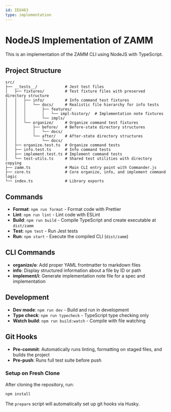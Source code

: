 ```yaml
---
id: IEU463
type: implementation
---
```


# NodeJS Implementation of ZAMM

This is an implementation of the ZAMM CLI using NodeJS with TypeScript.

## Project Structure

```
src/
├── __tests__/            # Jest test files
│   ├── fixtures/         # Test fixture files with preserved directory structure
│   │   ├── info/         # Info command test fixtures
│   │   │   └── docs/     # Realistic file hierarchy for info tests
│   │   │       ├── features/
│   │   │       │   └── impl-history/  # Implementation note fixtures
│   │   │       └── impls/
│   │   └── organize/     # Organize command test fixtures
│   │       ├── before/   # Before-state directory structures
│   │       │   └── docs/
│   │       └── after/    # After-state directory structures
│   │           └── docs/
│   ├── organize.test.ts  # Organize command tests
│   ├── info.test.ts      # Info command tests
│   ├── implement.test.ts # Implement command tests
│   └── test-utils.ts     # Shared test utilities with directory copying
├── zamm.ts               # Main CLI entry point with Commander.js
├── core.ts               # Core organize, info, and implement command logic
└── index.ts              # Library exports
```

## Commands

- **Format**: `npm run format` - Format code with Prettier
- **Lint**: `npm run lint` - Lint code with ESLint
- **Build**: `npm run build` - Compile TypeScript and create executable at `dist/zamm`
- **Test**: `npm test` - Run Jest tests
- **Run**: `npm start` - Execute the compiled CLI (`dist/zamm`)

## CLI Commands

- **organize/o**: Add proper YAML frontmatter to markdown files
- **info**: Display structured information about a file by ID or path
- **implement/i**: Generate implementation note file for a spec and implementation

## Development

- **Dev mode**: `npm run dev` - Build and run in development
- **Type check**: `npm run typecheck` - TypeScript type checking only
- **Watch build**: `npm run build:watch` - Compile with file watching

## Git Hooks

- **Pre-commit**: Automatically runs linting, formatting on staged files, and builds the project
- **Pre-push**: Runs full test suite before push

### Setup on Fresh Clone

After cloning the repository, run:

```bash
npm install
```

The `prepare` script will automatically set up git hooks via Husky.
